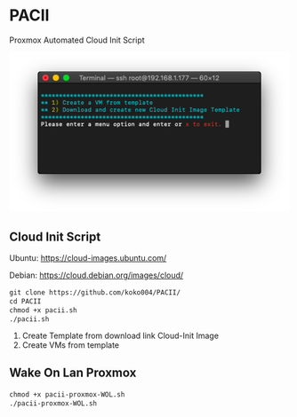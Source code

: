 # PACII
Proxmox Automated Cloud Init Script

![logo](screenshot.png)

## Cloud Init Script
Ubuntu: https://cloud-images.ubuntu.com/

Debian: https://cloud.debian.org/images/cloud/

```
git clone https://github.com/koko004/PACII/
cd PACII
chmod +x pacii.sh
./pacii.sh
```
1. Create Template from download link Cloud-Init Image
2. Create VMs from template
## Wake On Lan Proxmox

```
chmod +x pacii-proxmox-WOL.sh
./pacii-proxmox-WOL.sh
```
